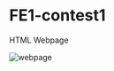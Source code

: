 # FE1-contest1

HTML Webpage

![webpage](https://github.com/Rohitha07/FE1-contest1/assets/87955445/0983489c-1106-49dd-bf43-ab13b9ca3735)
